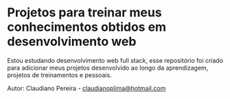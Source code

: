 # Projetos para treinar meus conhecimentos obtidos em desenvolvimento web

Estou estudando desenvolvimento web full stack, esse repositório foi criado para adicionar meus projetos desenvolvido ao longo da aprendizagem, projetos de treinamentos e pessoais.

Autor: Claudiano Pereira - claudianoplima@hotmail.com
